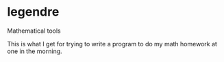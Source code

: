legendre
========

Mathematical tools

This is what I get for trying to write a program to do my math homework at one in the morning.
